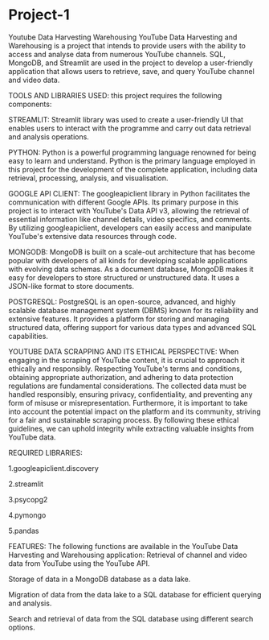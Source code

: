 # Project-1
Youtube Data Harvesting Warehousing
YouTube Data Harvesting and Warehousing is a project that intends to provide users with the ability to access and analyse data from numerous YouTube channels. SQL, MongoDB, and Streamlit are used in the project to develop a user-friendly application that allows users to retrieve, save, and query YouTube channel and video data.

TOOLS AND LIBRARIES USED: this project requires the following components:

STREAMLIT: Streamlit library was used to create a user-friendly UI that enables users to interact with the programme and carry out data retrieval and analysis operations.

PYTHON: Python is a powerful programming language renowned for being easy to learn and understand. Python is the primary language employed in this project for the development of the complete application, including data retrieval, processing, analysis, and visualisation.

GOOGLE API CLIENT: The googleapiclient library in Python facilitates the communication with different Google APIs. Its primary purpose in this project is to interact with YouTube's Data API v3, allowing the retrieval of essential information like channel details, video specifics, and comments. By utilizing googleapiclient, developers can easily access and manipulate YouTube's extensive data resources through code.

MONGODB: MongoDB is built on a scale-out architecture that has become popular with developers of all kinds for developing scalable applications with evolving data schemas. As a document database, MongoDB makes it easy for developers to store structured or unstructured data. It uses a JSON-like format to store documents.

POSTGRESQL: PostgreSQL is an open-source, advanced, and highly scalable database management system (DBMS) known for its reliability and extensive features. It provides a platform for storing and managing structured data, offering support for various data types and advanced SQL capabilities.

YOUTUBE DATA SCRAPPING AND ITS ETHICAL PERSPECTIVE: When engaging in the scraping of YouTube content, it is crucial to approach it ethically and responsibly. Respecting YouTube's terms and conditions, obtaining appropriate authorization, and adhering to data protection regulations are fundamental considerations. The collected data must be handled responsibly, ensuring privacy, confidentiality, and preventing any form of misuse or misrepresentation. Furthermore, it is important to take into account the potential impact on the platform and its community, striving for a fair and sustainable scraping process. By following these ethical guidelines, we can uphold integrity while extracting valuable insights from YouTube data.

REQUIRED LIBRARIES:

1.googleapiclient.discovery

2.streamlit

3.psycopg2

4.pymongo

5.pandas

FEATURES: The following functions are available in the YouTube Data Harvesting and Warehousing application: Retrieval of channel and video data from YouTube using the YouTube API.

Storage of data in a MongoDB database as a data lake.

Migration of data from the data lake to a SQL database for efficient querying and analysis.

Search and retrieval of data from the SQL database using different search options.
